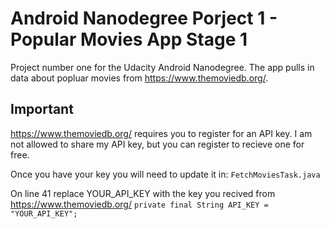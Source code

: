 # Android Nanodegree Porject 1 - Popular Movies App Stage 1

Project number one for the Udacity Android Nanodegree. The app pulls in data about popluar movies from https://www.themoviedb.org/.


Important
-------------

https://www.themoviedb.org/ requires you to register for an API key. I am not allowed to share my API key, but you can register to recieve one for free.

Once you have your key you will need to update it in:
`FetchMoviesTask.java`

On line 41 replace YOUR_API_KEY with the key you recived from https://www.themoviedb.org/
`private final String API_KEY = "YOUR_API_KEY";`


